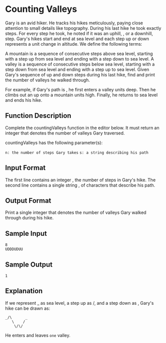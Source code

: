# Counting Valleys
Gary is an avid hiker. He tracks his hikes meticulously, paying close attention to small details like topography. During his last hike he took exactly  steps. For every step he took, he noted if it was an uphill, , or a downhill,  step. Gary's hikes start and end at sea level and each step up or down represents a  unit change in altitude. We define the following terms:

A mountain is a sequence of consecutive steps above sea level, starting with a step up from sea level and ending with a step down to sea level.
A valley is a sequence of consecutive steps below sea level, starting with a step down from sea level and ending with a step up to sea level.
Given Gary's sequence of up and down steps during his last hike, find and print the number of valleys he walked through.

For example, if Gary's path is , he first enters a valley  units deep. Then he climbs out an up onto a mountain  units high. Finally, he returns to sea level and ends his hike.

## Function Description

Complete the countingValleys function in the editor below. It must return an integer that denotes the number of valleys Gary traversed.

countingValleys has the following parameter(s):

`n: the number of steps Gary takes`
`s: a string describing his path`

## Input Format

The first line contains an integer , the number of steps in Gary's hike.
The second line contains a single string , of  characters that describe his path.


## Output Format

Print a single integer that denotes the number of valleys Gary walked through during his hike.

## Sample Input

```
8
UDDDUDUU
```

## Sample Output

```
1
```

## Explanation

If we represent _ as sea level, a step up as /, and a step down as \, Gary's hike can be drawn as:

```
_/\      _
   \    /
    \/\/
```

He enters and leaves `one` valley.
